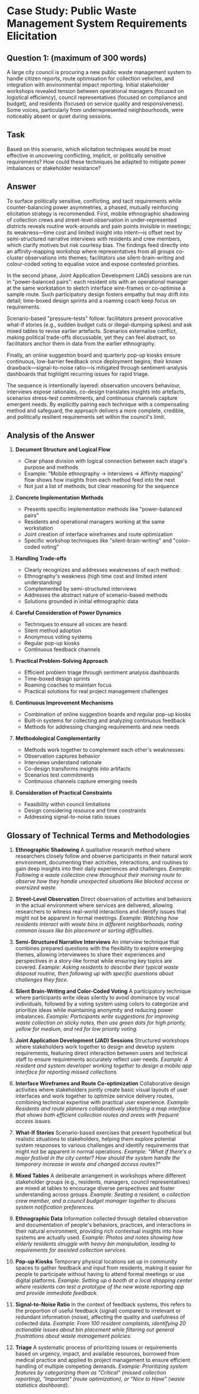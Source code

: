 # Case Study: Public Waste Management System Requirements Elicitation

## Question 1: (maximum of 300 words)

A large city council is procuring a new public waste management system to handle citizen reports, route optimisation for collection vehicles, and integration with environmental impact reporting. Initial stakeholder workshops revealed tension between operational managers (focused on logistical efficiency), council representatives (focused on compliance and budget), and residents (focused on service quality and responsiveness). Some voices, particularly from underrepresented neighbourhoods, were noticeably absent or quiet during sessions.

## Task

Based on this scenario, which elicitation techniques would be most effective in uncovering conflicting, implicit, or politically sensitive requirements? How could these techniques be adapted to mitigate power imbalances or stakeholder resistance?

## Answer

To surface politically sensitive, conflicting, and tacit requirements while counter-balancing power asymmetries, a phased, mutually reinforcing elicitation strategy is recommended. First, mobile ethnographic shadowing of collection crews and street-level observation in under-represented districts reveals routine work-arounds and pain points invisible in meetings; its weakness—time cost and limited insight into intent—is offset next by semi-structured narrative interviews with residents and crew members, which clarify motives but risk courtesy bias. The findings feed directly into an affinity-mapping workshop where representatives from all groups co-cluster observations into themes; facilitators use silent-brain-writing and colour-coded voting to equalise voice and expose contested priorities.

In the second phase, Joint Application Development (JAD) sessions are run in "power-balanced pairs": each resident sits with an operational manager at the same workstation to sketch interface wire-frames or co-optimise a sample route. Such participatory design fosters empathy but may drift into detail; time-boxed design sprints and a roaming coach keep focus on requirements.

Scenario-based "pressure-tests" follow: facilitators present provocative what-if stories (e.g., sudden budget cuts or illegal-dumping spikes) and ask mixed tables to revise earlier artefacts. Scenarios externalise conflict, making political trade-offs discussable, yet they can feel abstract, so facilitators anchor them in data from the earlier ethnography.

Finally, an online suggestion board and quarterly pop-up kiosks ensure continuous, low-barrier feedback once deployment begins; their known drawback—signal-to-noise ratio—is mitigated through sentiment-analysis dashboards that highlight recurring issues for rapid triage.

The sequence is intentionally layered: observation uncovers behaviour, interviews expose rationales, co-design translates insights into artefacts, scenarios stress-test commitments, and continuous channels capture emergent needs. By explicitly pairing each technique with a compensating method and safeguard, the approach delivers a more complete, credible, and politically resilient requirements set within the council's limit.

## Analysis of the Answer

1. **Document Structure and Logical Flow**

   - Clear phase division with logical connection between each stage's purpose and methods
   - Example: "Mobile ethnography → Interviews → Affinity mapping" flow shows how insights from each method feed into the next
   - Not just a list of methods, but clear reasoning for the sequence

2. **Concrete Implementation Methods**

   - Presents specific implementation methods like "power-balanced pairs"
   - Residents and operational managers working at the same workstation
   - Joint creation of interface wireframes and route optimization
   - Specific workshop techniques like "silent-brain-writing" and "color-coded voting"

3. **Handling Trade-offs**

   - Clearly recognizes and addresses weaknesses of each method:
   - Ethnography's weakness (high time cost and limited intent understanding)
   - Complemented by semi-structured interviews
   - Addresses the abstract nature of scenario-based methods
   - Solutions grounded in initial ethnographic data

4. **Careful Consideration of Power Dynamics**

   - Techniques to ensure all voices are heard:
   - Silent method adoption
   - Anonymous voting systems
   - Regular pop-up kiosks
   - Continuous feedback channels

5. **Practical Problem-Solving Approach**

   - Efficient problem triage through sentiment analysis dashboards
   - Time-boxed design sprints
   - Roaming coaches to maintain focus
   - Practical solutions for real project management challenges

6. **Continuous Improvement Mechanisms**

   - Combination of online suggestion boards and regular pop-up kiosks
   - Built-in systems for collecting and analyzing continuous feedback
   - Methods for addressing changing requirements and new needs

7. **Methodological Complementarity**

   - Methods work together to complement each other's weaknesses:
   - Observation captures behavior
   - Interviews understand rationale
   - Co-design transforms insights into artifacts
   - Scenarios test commitments
   - Continuous channels capture emerging needs

8. **Consideration of Practical Constraints**
   - Feasibility within council limitations
   - Design considering resource and time constraints
   - Addressing signal-to-noise ratio issues

## Glossary of Technical Terms and Methodologies

1. **Ethnographic Shadowing**
   A qualitative research method where researchers closely follow and observe participants in their natural work environment, documenting their activities, interactions, and routines to gain deep insights into their daily experiences and challenges.
   _Example: Following a waste collection crew throughout their morning route to observe how they handle unexpected situations like blocked access or oversized waste._

2. **Street-Level Observation**
   Direct observation of activities and behaviors in the actual environment where services are delivered, allowing researchers to witness real-world interactions and identify issues that might not be apparent in formal meetings.
   _Example: Watching how residents interact with waste bins in different neighborhoods, noting common issues like bin placement or sorting difficulties._

3. **Semi-Structured Narrative Interviews**
   An interview technique that combines prepared questions with the flexibility to explore emerging themes, allowing interviewees to share their experiences and perspectives in a story-like format while ensuring key topics are covered.
   _Example: Asking residents to describe their typical waste disposal routine, then following up with specific questions about challenges they face._

4. **Silent Brain-Writing and Color-Coded Voting**
   A participatory technique where participants write ideas silently to avoid dominance by vocal individuals, followed by a voting system using colors to categorize and prioritize ideas while maintaining anonymity and reducing power imbalances.
   _Example: Participants write suggestions for improving waste collection on sticky notes, then use green dots for high priority, yellow for medium, and red for low priority voting._

5. **Joint Application Development (JAD) Sessions**
   Structured workshops where stakeholders work together to design and develop system requirements, featuring direct interaction between users and technical staff to ensure requirements accurately reflect user needs.
   _Example: A resident and system developer working together to design a mobile app interface for reporting missed collections._

6. **Interface Wireframes and Route Co-optimization**
   Collaborative design activities where stakeholders jointly create basic visual layouts of user interfaces and work together to optimize service delivery routes, combining technical expertise with practical user experience.
   _Example: Residents and route planners collaboratively sketching a map interface that shows both efficient collection routes and areas with frequent access issues._

7. **What-If Stories**
   Scenario-based exercises that present hypothetical but realistic situations to stakeholders, helping them explore potential system responses to various challenges and identify requirements that might not be apparent in normal operations.
   _Example: "What if there's a major festival in the city center? How should the system handle the temporary increase in waste and changed access routes?"_

8. **Mixed Tables**
   A deliberate arrangement in workshops where different stakeholder groups (e.g., residents, managers, council representatives) are mixed at tables to encourage diverse perspectives and foster understanding across groups.
   _Example: Seating a resident, a collection crew member, and a council budget manager together to discuss system notification preferences._

9. **Ethnographic Data**
   Information collected through detailed observation and documentation of people's behaviors, practices, and interactions in their natural environment, providing rich contextual insights into how systems are actually used.
   _Example: Photos and notes showing how elderly residents struggle with heavy bin manipulation, leading to requirements for assisted collection services._

10. **Pop-up Kiosks**
    Temporary physical locations set up in community spaces to gather feedback and input from residents, making it easier for people to participate without having to attend formal meetings or use digital platforms.
    _Example: Setting up a booth at a local shopping center where residents can test a prototype of the new waste reporting app and provide immediate feedback._

11. **Signal-to-Noise Ratio**
    In the context of feedback systems, this refers to the proportion of useful feedback (signal) compared to irrelevant or redundant information (noise), affecting the quality and usefulness of collected data.
    _Example: From 100 resident complaints, identifying 20 actionable issues about bin placement while filtering out general frustrations about waste management policies._

12. **Triage**
    A systematic process of prioritizing issues or requirements based on urgency, impact, and available resources, borrowed from medical practice and applied to project management to ensure efficient handling of multiple competing demands.
    _Example: Prioritizing system features by categorizing them as "Critical" (missed collection reporting), "Important" (route optimization), or "Nice to Have" (waste statistics dashboard)._
